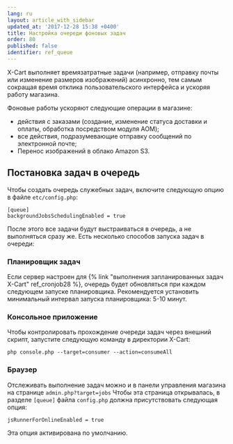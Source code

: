 ```yaml
---
lang: ru
layout: article_with_sidebar
updated_at: '2017-12-28 15:38 +0400'
title: Настройка очереди фоновых задач
order: 80
published: false
identifier: ref_queue
---
```

X-Cart выполняет времязатратные задачи (например, отправку почты или изменение размеров изображений) асинхронно, тем самым сокращая время отклика пользовательского интерфейса и ускоряя работу магазина.  

Фоновые работы ускоряют следующие операции в магазине:

- действия с заказами (создание, изменение статуса доставки и оплаты, обработка посредством модуля AOM);
- все действия, подразумевающие отправку сообщений по электронной почте;
- Перенос изображений в облако Amazon S3.

## Постановка задач в очередь

Чтобы создать очередь служебных задач, включите следующую опцию в файле `etc/config.php`:

```
[queue]
backgroundJobsSchedulingEnabled = true
```

После этого все задачи будут выстраиваться в очередь, а не выполняться сразу же. Есть несколько способов запуска задач в очереди:

### Планировщик задач

Если сервер настроен для {% link "выполнения запланированных задач X-Cart" ref_cronjob28 %}, очередь будет обновляться при каждом следующем запуске планировщика. Рекомендуется установить минимальный интервал запуска планировщика: 5-10 минут.

### Консольное приложение

Чтобы контролировать прохождение очереди задач через внешний скрипт, запустите следующую команду в директории X-Cart:

```
php console.php --target=consumer --action=consumeAll
```

### Браузер

Отслеживать выполнение задач можно и в панели управления магазина на странице `admin.php?target=jobs` Чтобы эта страница открывалась, в разделе `[queue]` файла `config.php` должна присутствовать следующая опция:

```
jsRunnerForOnlineEnabled = true
```

Эта опция активирована по умолчанию.

